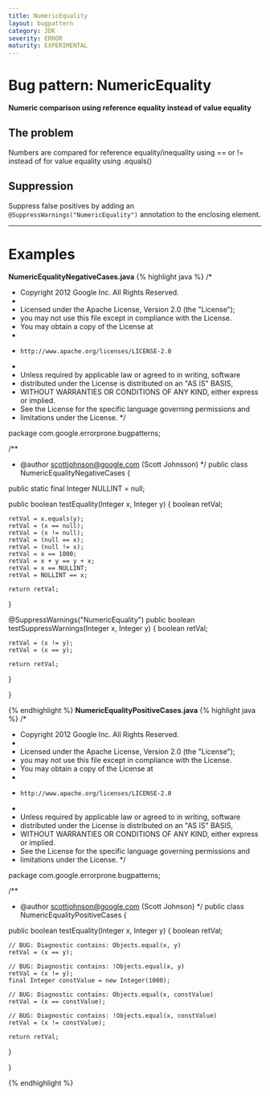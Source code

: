```yaml
---
title: NumericEquality
layout: bugpattern
category: JDK
severity: ERROR
maturity: EXPERIMENTAL
---
```


# Bug pattern: NumericEquality
__Numeric comparison using reference equality instead of value equality__

## The problem
Numbers are compared for reference equality/inequality using == or != instead of for value equality using .equals()

## Suppression
Suppress false positives by adding an `@SuppressWarnings("NumericEquality")` annotation to the enclosing element.

----------

# Examples
__NumericEqualityNegativeCases.java__
{% highlight java %}
/*
 * Copyright 2012 Google Inc. All Rights Reserved.
 *
 * Licensed under the Apache License, Version 2.0 (the "License");
 * you may not use this file except in compliance with the License.
 * You may obtain a copy of the License at
 *
 *     http://www.apache.org/licenses/LICENSE-2.0
 *
 * Unless required by applicable law or agreed to in writing, software
 * distributed under the License is distributed on an "AS IS" BASIS,
 * WITHOUT WARRANTIES OR CONDITIONS OF ANY KIND, either express or implied.
 * See the License for the specific language governing permissions and
 * limitations under the License.
 */

package com.google.errorprone.bugpatterns;

/**
 * @author scottjohnson@google.com (Scott Johnsson)
 */
public class NumericEqualityNegativeCases {

  public static final Integer NULLINT = null;

  public boolean testEquality(Integer x, Integer y) {
    boolean retVal;

    retVal = x.equals(y);
    retVal = (x == null);
    retVal = (x != null);
    retVal = (null == x);
    retVal = (null != x);
    retVal = x == 1000;
    retVal = x + y == y + x;
    retVal = x == NULLINT;
    retVal = NULLINT == x;

    return retVal;
  }

  @SuppressWarnings("NumericEquality")
  public boolean testSuppressWarnings(Integer x, Integer y) {
    boolean retVal;

    retVal = (x != y);
    retVal = (x == y);

    return retVal;
  }

}

{% endhighlight %}
__NumericEqualityPositiveCases.java__
{% highlight java %}
/*
 * Copyright 2012 Google Inc. All Rights Reserved.
 *
 * Licensed under the Apache License, Version 2.0 (the "License");
 * you may not use this file except in compliance with the License.
 * You may obtain a copy of the License at
 *
 *     http://www.apache.org/licenses/LICENSE-2.0
 *
 * Unless required by applicable law or agreed to in writing, software
 * distributed under the License is distributed on an "AS IS" BASIS,
 * WITHOUT WARRANTIES OR CONDITIONS OF ANY KIND, either express or implied.
 * See the License for the specific language governing permissions and
 * limitations under the License.
 */

package com.google.errorprone.bugpatterns;

/**
 * @author scottjohnson@google.com (Scott Johnson)
 */
public class NumericEqualityPositiveCases {

  public boolean testEquality(Integer x, Integer y) {
    boolean retVal;

    // BUG: Diagnostic contains: Objects.equal(x, y)
    retVal = (x == y);
    
    // BUG: Diagnostic contains: !Objects.equal(x, y)
    retVal = (x != y);
    final Integer constValue = new Integer(1000);
    
    // BUG: Diagnostic contains: Objects.equal(x, constValue)
    retVal = (x == constValue);
    
    // BUG: Diagnostic contains: !Objects.equal(x, constValue)
    retVal = (x != constValue);

    return retVal;
  }

}

{% endhighlight %}
